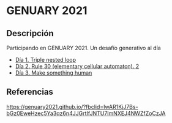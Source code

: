 # GENUARY 2021

## Descripción
Participando en GENUARY 2021. Un desafío generativo al día

- [Día 1. Triple nested loop](https://github.com/svcnt/GENUARY/wiki/D%C3%ADa-1---Triple-nested-Loop)
- [Día 2. Rule 30 (elementary cellular automaton). 2](https://github.com/svcnt/GENUARY/wiki/D%C3%ADa-2.-Rule-30-(elementary-cellular-automaton).-1)
- [Día 3. Make something human](https://github.com/svcnt/GENUARY/wiki/D%C3%ADa-3.-Make-something-human)


## Referencias
https://genuary2021.github.io/?fbclid=IwAR1KjJ7Bs-bGz0EweHzec5Ya3qz6n4JJGrtIfJNTU7ImNXEJ4NWZfZoCzJA

